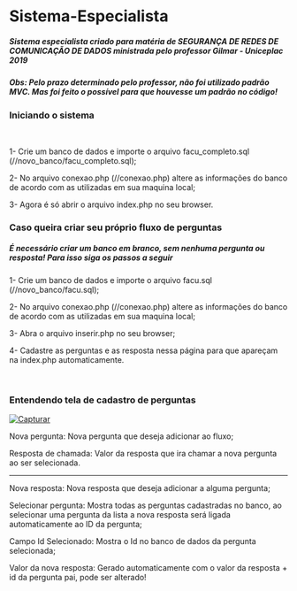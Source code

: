 # Sistema-Especialista
<h5>Sistema especialista criado para matéria de SEGURANÇA DE REDES DE COMUNICAÇÃO DE DADOS ministrada pelo professor Gilmar - Uniceplac 2019</h5>
<h5>Obs: Pelo prazo determinado pelo professor, não foi utilizado padrão MVC. Mas foi feito o possível para que houvesse um padrão no código!</h5>
<h3> Iniciando o sistema </h3> <br>
<p>1- Crie um banco de dados e importe o arquivo facu_completo.sql (//novo_banco/facu_completo.sql);</p>
<p>2- No arquivo conexao.php (//conexao.php) altere as informações do banco de acordo com as utilizadas em sua maquina local;</p> 
<p>3- Agora é só abrir o arquivo index.php no seu browser.</p>

<h3>Caso queira criar seu próprio  fluxo de perguntas</h3>
<h5>É necessário  criar um banco em branco, sem nenhuma pergunta ou resposta! Para isso siga os passos a seguir</h5>
<p>1- Crie um banco de dados e importe o arquivo facu.sql (//novo_banco/facu.sql);</p>
<p>2- No arquivo conexao.php (//conexao.php) altere as informações do banco de acordo com as utilizadas em sua maquina local;</p>
<p>3- Abra o arquivo inserir.php no seu browser;</p>
<p>4- Cadastre as perguntas e as resposta nessa página para que apareçam na index.php automaticamente.</p><br>

<h3>Entendendo tela de cadastro de perguntas</h3>
<a href="https://ibb.co/W3Z6Wnt"><img src="https://i.ibb.co/pPcxv2y/Capturar.png" alt="Capturar" border="0" /></a><br>

<p>Nova pergunta: Nova pergunta que deseja adicionar ao fluxo;</p>
<p>Resposta de chamada: Valor da resposta que ira chamar a nova pergunta ao ser selecionada.</p>
<hr>
<p>Nova resposta: Nova resposta que deseja adicionar a alguma pergunta;</p>
<p>Selecionar pergunta: Mostra todas as perguntas cadastradas no banco, ao selecionar uma pergunta da lista a nova resposta será ligada automaticamente ao ID da pergunta;</p>
<p>Campo Id Selecionado: Mostra o Id no banco de dados da pergunta selecionada;</p>
<p>Valor da nova resposta: Gerado automaticamente com o valor da resposta + id da pergunta pai, pode ser alterado!</p><br>

